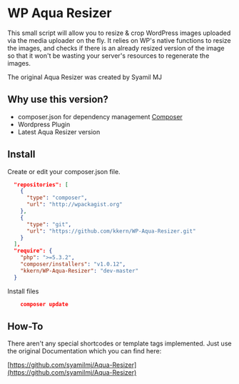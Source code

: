 # WP Aqua Resizer

This small script will allow you to resize & crop WordPress images uploaded via the media uploader on the fly. It relies on WP's native functions to resize the images, and checks if there is an already resized version of the image so that it won't be wasting your server's resources to regenerate the images.

The original Aqua Resizer was created by Syamil MJ


## Why use this version?

- composer.json for dependency management [Composer](https://getcomposer.org)
- Wordpress Plugin
- Latest Aqua Resizer version

## Install

Create or edit your composer.json file.

``` json
  "repositories": [
    {
      "type": "composer",
      "url": "http://wpackagist.org"
    },
    {
      "type": "git",
      "url": "https://github.com/kkern/WP-Aqua-Resizer.git"
    }
  ],
  "require": {
    "php": ">=5.3.2",
    "composer/installers": "v1.0.12",
    "kkern/WP-Aqua-Resizer": "dev-master"
  }
```

Install files

``` json
	composer update

```



## How-To

There aren't any special shortcodes or template tags implemented.
Just use the original Documentation which you can find here:

[https://github.com/syamilmj/Aqua-Resizer](https://github.com/syamilmj/Aqua-Resizer)













